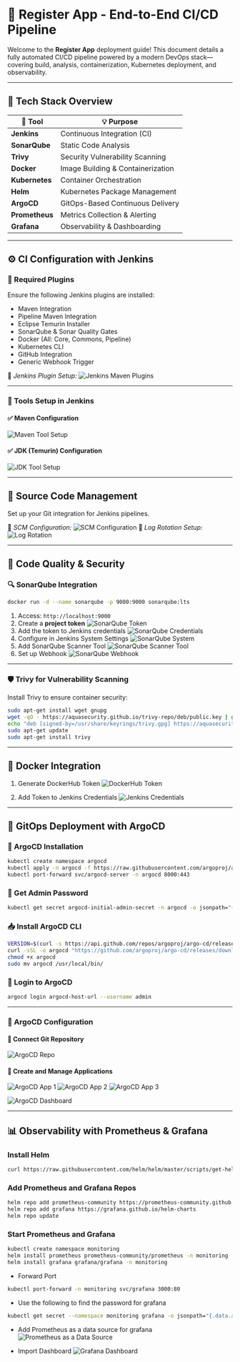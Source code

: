 # 🚀 **Register App - End-to-End CI/CD Pipeline**

Welcome to the **Register App** deployment guide! This document details a fully automated CI/CD pipeline powered by a modern DevOps stack—covering build, analysis, containerization, Kubernetes deployment, and observability.

---

## 🧱 **Tech Stack Overview**

| 🔧 Tool        | 💡 Purpose                        |
| -------------- | --------------------------------- |
| **Jenkins**    | Continuous Integration (CI)       |
| **SonarQube**  | Static Code Analysis              |
| **Trivy**      | Security Vulnerability Scanning   |
| **Docker**     | Image Building & Containerization |
| **Kubernetes** | Container Orchestration           |
| **Helm**       | Kubernetes Package Management     |
| **ArgoCD**     | GitOps-Based Continuous Delivery  |
| **Prometheus** | Metrics Collection & Alerting     |
| **Grafana**    | Observability & Dashboarding      |

---

## ⚙️ **CI Configuration with Jenkins**

### 🔌 Required Plugins

Ensure the following Jenkins plugins are installed:

* Maven Integration
* Pipeline Maven Integration
* Eclipse Temurin Installer
* SonarQube & Sonar Quality Gates
* Docker (All: Core, Commons, Pipeline)
* Kubernetes CLI
* GitHub Integration
* Generic Webhook Trigger

📸 *Jenkins Plugin Setup:*
![Jenkins Maven Plugins](./imgs/jenkins-maven-plugins.png)

---

### 🧰 Tools Setup in Jenkins

#### ✅ Maven Configuration

![Maven Tool Setup](./imgs/setup-maven-tool.png)

#### ✅ JDK (Temurin) Configuration

![JDK Tool Setup](./imgs/setup-jdk-tool.png)

---

## 📂 **Source Code Management**

Set up your Git integration for Jenkins pipelines.

📸 *SCM Configuration:*
![SCM Configuration](./imgs/jenkins-scm-configuration.png)
📸 *Log Rotation Setup:*
![Log Rotation](./imgs/jenkins-build-rotation.png)

---

## 🧪 **Code Quality & Security**

### 🔍 SonarQube Integration

```bash
docker run -d --name sonarqube -p 9000:9000 sonarqube:lts
```

1. Access: `http://localhost:9000`
2. Create a **project token**
   ![SonarQube Token](./imgs/sonarqube-token.png)
3. Add the token to Jenkins credentials
   ![SonarQube Credentials](./imgs/sonarqube-credentials.png)
4. Configure in Jenkins System Settings
   ![SonarQube System](./imgs/jenkins-sonarqube-system.png)
5. Add SonarQube Scanner Tool
   ![SonarQube Scanner Tool](./imgs/sonarqube-scanner-tool.png)
6. Set up Webhook
   ![SonarQube Webhook](./imgs/sonarqube-webhook.png)

---

### 🛡️ Trivy for Vulnerability Scanning

Install Trivy to ensure container security:

```bash
sudo apt-get install wget gnupg
wget -qO - https://aquasecurity.github.io/trivy-repo/deb/public.key | gpg --dearmor | sudo tee /usr/share/keyrings/trivy.gpg > /dev/null
echo "deb [signed-by=/usr/share/keyrings/trivy.gpg] https://aquasecurity.github.io/trivy-repo/deb generic main" | sudo tee -a /etc/apt/sources.list.d/trivy.list
sudo apt-get update
sudo apt-get install trivy
```

---

## 🐳 **Docker Integration**

1. Generate DockerHub Token
   ![DockerHub Token](./imgs/dockerhub-token.png)

2. Add Token to Jenkins Credentials
   ![Jenkins Credentials](./imgs/jenkins-credentials.png)

---

## 🚢 **GitOps Deployment with ArgoCD**

### 🧱 ArgoCD Installation

```bash
kubectl create namespace argocd
kubectl apply -n argocd -f https://raw.githubusercontent.com/argoproj/argo-cd/stable/manifests/install.yaml
kubectl port-forward svc/argocd-server -n argocd 8000:443
```

### 🔐 Get Admin Password

```bash
kubectl get secret argocd-initial-admin-secret -n argocd -o jsonpath="{.data.password}" | base64 -d
```

### 📥 Install ArgoCD CLI

```bash
VERSION=$(curl -s https://api.github.com/repos/argoproj/argo-cd/releases/latest | grep tag_name | cut -d '"' -f 4)
curl -sSL -o argocd "https://github.com/argoproj/argo-cd/releases/download/$VERSION/argocd-linux-amd64"
chmod +x argocd
sudo mv argocd /usr/local/bin/
```

### 🔐 Login to ArgoCD

```bash
argocd login argocd-host-url --username admin
```

---

### 🔧 ArgoCD Configuration

#### 📁 Connect Git Repository

![ArgoCD Repo](./imgs/argocd-repo.png)

#### 🚀 Create and Manage Applications
![ArgoCD App 1](./imgs/argocd-app-1.png)
![ArgoCD App 2](./imgs/argocd-app-2.png)
![ArgoCD App 3](./imgs/argocd-app-3.png)

![ArgoCD Dashboard](./imgs/argocd-dashboard.png)

---

## 📊 **Observability with Prometheus & Grafana**

### Install Helm
```bash
curl https://raw.githubusercontent.com/helm/helm/master/scripts/get-helm-3 | bash
```

### Add Prometheus and Grafana Repos
```bash
helm repo add prometheus-community https://prometheus-community.github.io/helm-charts
helm repo add grafana https://grafana.github.io/helm-charts
helm repo update
```

### Start Prometheus and Grafana
```bash
kubectl create namespace monitoring
helm install prometheus prometheus-community/prometheus -n monitoring
helm install grafana grafana/grafana -n monitoring
```

- Forward Port
```bash
kubectl port-forward -n monitoring svc/grafana 3000:80
```

- Use the following to find the password for grafana
```bash
kubectl get secret --namespace monitoring grafana -o jsonpath="{.data.admin-password}" | base64 --decode; echo
```

- Add Prometheus as a data source for grafana
![Prometheus as a Data Source](./imgs/grafana-datasource.png)

- Import Dashboard
![Grafana Dashboard](./imgs/grafana-import-dashboard.png)